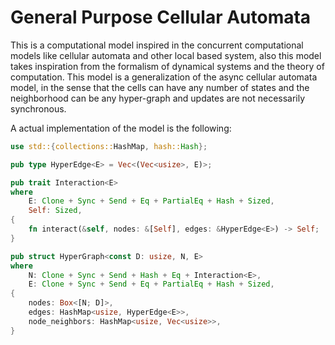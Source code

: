 # General Purpose Cellular Automata

This is a computational model inspired in the concurrent computational models like cellular automata and other local based system, also this model takes inspiration from the formalism of dynamical systems and the theory of computation. This model is a generalization of the async cellular automata model, in the sense that the cells can have any number of states and the neighborhood can be any hyper-graph and updates are not necessarily synchronous.

A actual implementation of the model is the following:

```rust
use std::{collections::HashMap, hash::Hash};

pub type HyperEdge<E> = Vec<(Vec<usize>, E)>;

pub trait Interaction<E>
where
    E: Clone + Sync + Send + Eq + PartialEq + Hash + Sized,
    Self: Sized,
{
    fn interact(&self, nodes: &[Self], edges: &HyperEdge<E>) -> Self;
}

pub struct HyperGraph<const D: usize, N, E>
where
    N: Clone + Sync + Send + Hash + Eq + Interaction<E>,
    E: Clone + Sync + Send + Eq + PartialEq + Hash + Sized,
{
    nodes: Box<[N; D]>,
    edges: HashMap<usize, HyperEdge<E>>,
    node_neighbors: HashMap<usize, Vec<usize>>,
}
```
